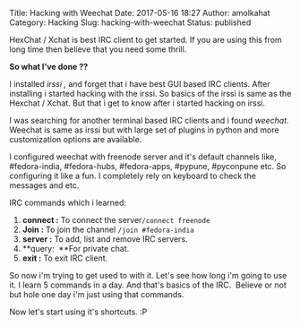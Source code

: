 Title: Hacking with Weechat
Date: 2017-05-16 18:27
Author: amolkahat
Category: Hacking
Slug: hacking-with-weechat
Status: published

HexChat / Xchat is best IRC client to get started. If you are using this from long time then believe that you need some thrill.

**So what I've done ??**

I installed *irssi ,* and forget that i have best GUI based IRC clients. After installing i started hacking with the irssi. So basics of the irssi is same as the Hexchat / Xchat. But that i get to know after i started hacking on irssi.

I was searching for another terminal based IRC clients and i found *weechat.* Weechat is same as irssi but with large set of plugins in python and more customization options are available.

I configured weechat with freenode server and it's default channels like, \#fedora-india, \#fedora-hubs, \#fedora-apps, \#pypune, \#pyconpune etc. So configuring it like a fun. I completely rely on keyboard to check the messages and etc.

IRC commands which i learned:

1.  **connect :** To connect the server` /connect freenode `
2.  **Join :** To join the channel `/join #fedora-india`
3.  **server :** To add, list and remove IRC servers.
4.  **query:  **For private chat.
5.  **exit :** To exit IRC client.

So now i'm trying to get used to with it. Let's see how long i'm going to use it. I learn 5 commands in a day. And that's basics of the IRC.  Believe or not but hole one day i'm just using that commands.

Now let's start using it's shortcuts. :P
